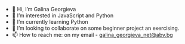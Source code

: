 - 👋 Hi, I’m Galina Georgieva
- 👀 I’m interested in JavaScript and Python
- 🌱 I’m currently learning Python
- 💞️ I’m looking to collaborate on some beginner project an exercising.
- 📫 How to reach me: on my email - galina_georgieva_net@abv.bg

<!---
GalkaKG/GalkaKG is a ✨ special ✨ repository because its `README.md` (this file) appears on your GitHub profile.
You can click the Preview link to take a look at your changes.
--->
